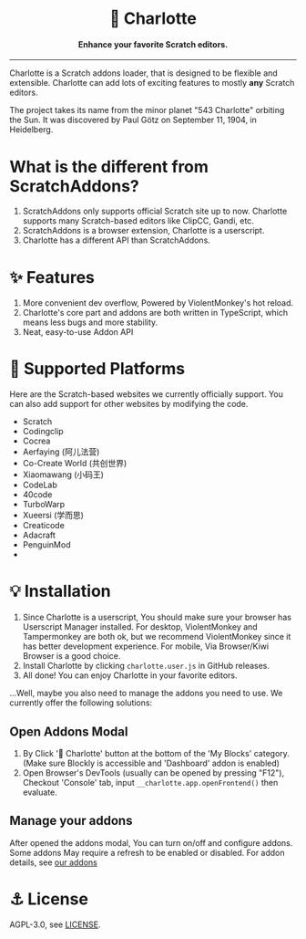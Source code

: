 <div align="center">

# 🌠 Charlotte
#### Enhance your favorite Scratch editors.

</div>

---

Charlotte is a Scratch addons loader, that is designed to be flexible and extensible. Charlotte can add lots of exciting features to mostly **any** Scratch editors.   

The project takes its name from the minor planet "543 Charlotte" orbiting the Sun. It was discovered by Paul Götz on September 11, 1904, in Heidelberg.
# What is the different from ScratchAddons?
1. ScratchAddons only supports official Scratch site up to now. Charlotte supports many Scratch-based editors like ClipCC, Gandi, etc.
2. ScratchAddons is a browser extension, Charlotte is a userscript.
3. Charlotte has a different API than ScratchAddons.

# ✨ Features
1. More convenient dev overflow, Powered by ViolentMonkey's hot reload.
2. Charlotte's core part and addons are both written in TypeScript, which means less bugs and more stability.
3. Neat, easy-to-use Addon API
 
# 🌈 Supported Platforms
Here are the Scratch-based websites we currently officially support. You can also add support for other websites by modifying the code.
- Scratch
- Codingclip
- Cocrea
- Aerfaying (阿儿法营)
- Co-Create World (共创世界)
- Xiaomawang (小码王)
- CodeLab
- 40code
- TurboWarp
- Xueersi (学而思)
- Creaticode
- Adacraft
- PenguinMod
- 
# 💡 Installation
1. Since Charlotte is a userscript, You should make sure your browser has Userscript Manager installed. For desktop, ViolentMonkey and Tampermonkey are both ok, but we recommend ViolentMonkey since it has better development experience. For mobile, Via Browser/Kiwi Browser is a good choice.
2. Install Charlotte by clicking `charlotte.user.js` in GitHub releases.
3. All done! You can enjoy Charlotte in your favorite editors.

...Well, maybe you also need to manage the addons you need to use. We currently offer the following solutions:

## Open Addons Modal
1. By Click '🌠 Charlotte' button at the bottom of the 'My Blocks' category. (Make sure Blockly is accessible and 'Dashboard' addon is enabled)
2. Open Browser's DevTools (usually can be opened by pressing "F12"), Checkout 'Console' tab, input `__charlotte.app.openFrontend()` then evaluate.

## Manage your addons
After opened the addons modal, You can turn on/off and configure addons. Some addons May require a refresh to be enabled or disabled.
For addon details, see [our addons](https://charlotte.codingclip.cc/addons/api)


# ⚓ License
AGPL-3.0, see [LICENSE](./LICENSE).
